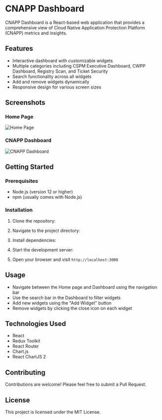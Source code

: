 # CNAPP Dashboard

CNAPP Dashboard is a React-based web application that provides a comprehensive view of Cloud Native Application Protection Platform (CNAPP) metrics and insights.

## Features

- Interactive dashboard with customizable widgets
- Multiple categories including CSPM Executive Dashboard, CWPP Dashboard, Registry Scan, and Ticket Security
- Search functionality across all widgets
- Add and remove widgets dynamically
- Responsive design for various screen sizes

## Screenshots

### Home Page
![Home Page](../Home.png)

### CNAPP Dashboard
![CNAPP Dashboard](../CNAPP-Dashboard.png)

## Getting Started

### Prerequisites

- Node.js (version 12 or higher)
- npm (usually comes with Node.js)

### Installation

1. Clone the repository:

2. Navigate to the project directory:

3. Install dependencies:

4. Start the development server:

5. Open your browser and visit `http://localhost:3000`

## Usage

- Navigate between the Home page and Dashboard using the navigation bar
- Use the search bar in the Dashboard to filter widgets
- Add new widgets using the "Add Widget" button
- Remove widgets by clicking the close icon on each widget

## Technologies Used

- React
- Redux Toolkit
- React Router
- Chart.js
- React ChartJS 2

## Contributing

Contributions are welcome! Please feel free to submit a Pull Request.

## License

This project is licensed under the MIT License.

